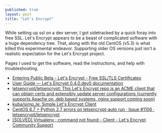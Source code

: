 ```yaml
---
published: true
layout: post
title: "Let's Encrypt"
---
```



While setting up ssl on a dev server, I got sidetracked by a quick foray into free SSL. Let's Encrypt appears to be a beast of complicated software with a huge dependency tree. That, along with the old CentOS (v5.3) is what killed this experimental endeavor. Supporting older OS versions just isn't a realistic expectation for the Let's Encrypt project.

Pages I used to get the software, read the instructions, and help with troubleshooting. 

* [Entering Public Beta - Let's Encrypt - Free SSL/TLS Certificates](https://letsencrypt.org/2015/12/03/entering-public-beta.html)
* [User Guide — Let's Encrypt 0.4.0.dev0 documentation](https://letsencrypt.readthedocs.org/en/latest/using.html#installation)
* [letsencrypt/letsencrypt: This Let's Encrypt repo is an ACME client that can obtain certs and extensibly update server configurations (currently supports Apache on .deb based systems, nginx support coming soon)](https://github.com/letsencrypt/letsencrypt#understanding-the-client-in-more-depth)
* [kuba/simp_le: Simple Let's Encrypt Client](https://github.com/kuba/simp_le)
* [CentOS 6.7 + Python 2.7 errors on letsencrypt-auto run · Issue #1106 · letsencrypt/letsencrypt](https://github.com/letsencrypt/letsencrypt/issues/1106#issuecomment-150746851)
* [\[SOLVED\] Virtualenv : command not found - Client - Let's Encrypt Community Support](https://community.letsencrypt.org/t/solved-virtualenv-command-not-found/2127/8)
